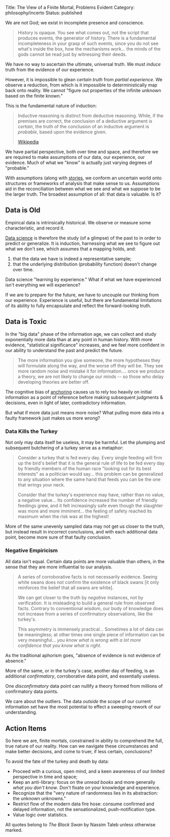 Title: The View of a Finite Mortal, Problems Evident
Category: philosophy/incerto
Status: published

We are not God; we exist in incomplete presence and conscience.

> History is opaque. You see what comes out, not the script that produces events, the generator of history. There is a fundamental incompleteness in your grasp of such events, since you do not see what's inside the box, how the mechanisms work... the minds of the gods cannot be read just by witnessing their deeds.

We have no way to ascertain the ultimate, universal truth. We must _induce_ truth from the evidence of our experience.

However, it is impossible to glean _certain truth_ from _partial experience_. We observe a reduction, from which is it impossible to deterministically map back onto reality. We cannot "figure out properties of the infinite unknown based on the finite known."

This is the fundamental nature of induction:

> Inductive reasoning is distinct from deductive reasoning. While, if the premises are correct, the conclusion of a deductive argument is _certain_, the truth of the conclusion of an inductive argument is _probable_, based upon the evidence given.
    <p class="annotation">
       <a href="https://en.wikipedia.org/wiki/Inductive_reasoning">Wikipedia</a>
    </p>

We have partial perspective, both over time and space, and therefore we are required to make assumptions of our data, our experience, our evidence. Much of what we "know" is actually just varying degrees of "probable."

With assumptions (along with [stories](https://coyote.life/beware-the-soothing-story.html), we conform an uncertain world onto structures or frameworks of analysis that make sense to us. Assumptions aid in the reconciliation between what we see and what we suppose to be the larger truth.  The broadest assumption of all: that data is valuable. Is it?

## Data is Old

Empirical data is intrinsically historical. We observe or measure some characteristic, and record it.

[Data science](https://en.wikipedia.org/wiki/Data_science) is therefore the study (of a glimpse) of the past to in order to predict or generalize. It is induction, harnessing what we see to figure out what we don't see, which assumes that a  mapping holds, and:

1. that the data we have is indeed a representative sample;
2. that the underlying distribution (probability function) doesn't change over time.

Data science "learning by experience." What if what we have experienced isn't everything we will experience?

If we are to prepare for the future, we have to uncouple our thinking from our experience. Experience is useful, but there are fundamental limitations of its ability to fully encapsulate and reflect the forward-looking truth.

## Data is Toxic

In the "big data" phase of the information age, we can collect and study exponentially more data than at any point in human history. With more evidence, "statistical significance" increases, and we feel more confident in our ability to understand the past and predict the future.

> The more information you give someone, the more hypotheses they will formulate along the way, and the worse off they will be. They see more random noise and mistake it for information.... once we produce a theory, we are not likely to change our minds -- so those who delay developing theories are better off.

The cognitive bias of [anchoring](https://en.wikipedia.org/wiki/Anchoring_(cognitive_bias)) causes us to rely too heavily on initial information as a point of reference before making subsequent judgments & decisions, even in light of later, contradictory information.

But what if more data just means more noise? What pulling more data into a faulty framework just makes us more wrong?

### Data Kills the Turkey

Not only may data itself be useless, it may be harmful. Let the plumping and subsequent butchering of a turkey serve as a metaphor:

>  Consider a turkey that is fed every day. Every single feeding will firm up the bird's belief that it is the general rule of life to be fed every day by friendly members of the human race "looking out for its best interests" as a politician would say... this problem can be generalized to any situation where the same hand that feeds you can be the one that wrings your neck.
>
> Consider that the turkey's experience may have, rather than no value, a negative value... Its confidence increased the number of friendly feedings grew, and it felt increasingly safe even though the slaughter was more and more imminent... the feeling of safety reached its maximum when the risk was at the highest!

More of the same unevenly sampled data may not get us closer to the truth, but instead result in incorrect conclusions, and with each additional data point, become more sure of that faulty conclusion.

### Negative Empiricism

All data isn't equal. Certain data points are more valuable than others, in the sense that they are more influential to our analysis.

> A series of corroborative facts is not necessarily evidence. Seeing white swans does not confirm the existence of black swans [it only reinforces the belief that all swans are white].
>
> We can get closer to the truth by _negative_ instances, not by verification. It is misleading to build a general rule from observed facts. Contrary to conventional wisdom, our body of knowledge does not increase from a series of confirmatory observations, like the turkey's.
>
> This asymmetry is immensely practical... Sometimes a lot of data can be meaningless; at other times one single piece of information can be very meaningful... _you know what is wrong with a lot more confidence that you know what is right_.

As the traditional aphorism goes, "absence of evidence is not evidence of absence."

More of the same, or in the turkey's case, another day of feeding, is an additional _confirmatory_, corroborative data point, and essentially useless.

One _disconfirmatory_ data point can nullify a theory formed from millions of confirmatory data points.  

We care about the outliers. The data _outside_ the scope of our current information set have the most potential to effect a sweeping rework of our understanding.

## Action Items

So here we are, finite mortals, constrained in ability to comprehend the full, true nature of our reality. How can we navigate these circumstances and make better decisions, and come to truer, if less certain, conclusions?

To avoid the fate of the turkey and death by data:

- Proceed with a curious, open mind, and a keen awareness of our limited perspective in time and space;
- Keep an anti-library: focus on the _unread books_ and more generally _what you don't know_. Don't fixate on your knowledge and experience.
- Recognize that the "very nature of randomness lies in its abstraction: the unknown unknowns."
- Restrict flow of the modern data fire hose: consume confirmed and delayed information, not the sensationalized, push-notification type.
- Value logic over statistics.

All quotes belong to _The Black Swan_ by Nassim Taleb unless otherwise marked.